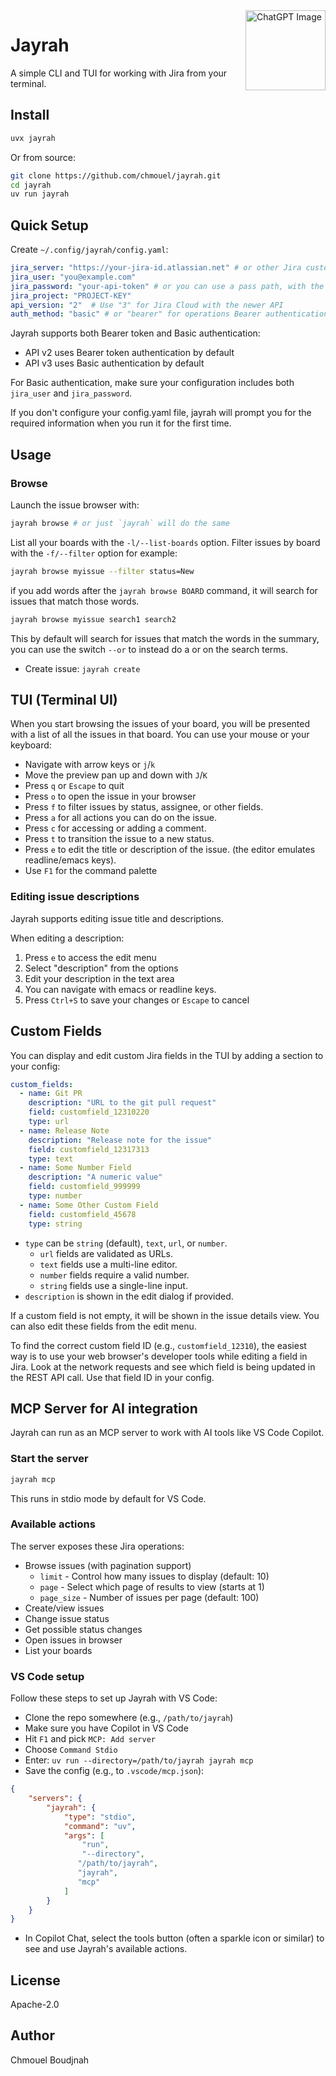 <img align="right" src="https://github.com/user-attachments/assets/e65d653a-2442-4034-aba0-b302a0094a59" alt="ChatGPT Image" width="128" height="128">

# Jayrah
A simple CLI and TUI for working with Jira from your terminal.

## Install

```sh
uvx jayrah
```

Or from source:

```sh
git clone https://github.com/chmouel/jayrah.git
cd jayrah
uv run jayrah
```

## Quick Setup

Create `~/.config/jayrah/config.yaml`:

```yaml
jira_server: "https://your-jira-id.atlassian.net" # or other Jira custom server URL
jira_user: "you@example.com"
jira_password: "your-api-token" # or you can use a pass path, with the pass:: prefix, for example pass::jira/token
jira_project: "PROJECT-KEY"
api_version: "2"  # Use "3" for Jira Cloud with the newer API
auth_method: "basic" # or "bearer" for operations Bearer authentication
```

Jayrah supports both Bearer token and Basic authentication:

- API v2 uses Bearer token authentication by default
- API v3 uses Basic authentication by default

For Basic authentication, make sure your configuration includes both `jira_user` and `jira_password`.

If you don't configure your config.yaml file, jayrah will prompt you for the
required information when you run it for the first time.

## Usage

### Browse

Launch the issue browser with:

```sh
jayrah browse # or just `jayrah` will do the same
```

List all your boards with the `-l/--list-boards` option.
Filter issues by board with the `-f/--filter` option for example:

```sh
jayrah browse myissue --filter status=New
```

if you add words after the `jayrah browse BOARD` command, it will search for
issues that match those words.

```sh
jayrah browse myissue search1 search2
```

This by default will search for issues that match the words in the summary, you
can use the switch `--or` to instead do a or on the search terms.

- Create issue: `jayrah create`

## TUI (Terminal UI)

When you start browsing the issues of your board, you will be presented with a
list of all the issues in that board. You can use your mouse or your keyboard:

- Navigate with arrow keys or `j`/`k`
- Move the preview pan up and down with `J`/`K`
- Press `q` or `Escape` to quit
- Press `o` to open the issue in your browser
- Press `f` to filter issues by status, assignee, or other fields.
- Press `a` for all actions you can do on the issue.
- Press `c` for accessing or adding a comment.
- Press `t` to transition the issue to a new status.
- Press `e` to edit the title or description of the issue. (the editor emulates
  readline/emacs keys).
- Use `F1` for the command palette

### Editing issue descriptions

Jayrah supports editing issue title and descriptions.

When editing a description:

1. Press `e` to access the edit menu
2. Select "description" from the options
3. Edit your description in the text area
4. You can navigate with emacs or readline keys.
5. Press `Ctrl+S` to save your changes or `Escape` to cancel

## Custom Fields

You can display and edit custom Jira fields in the TUI by adding a section to your config:

```yaml
custom_fields:
  - name: Git PR
    description: "URL to the git pull request"
    field: customfield_12310220
    type: url
  - name: Release Note
    description: "Release note for the issue"
    field: customfield_12317313
    type: text
  - name: Some Number Field
    description: "A numeric value"
    field: customfield_999999
    type: number
  - name: Some Other Custom Field
    field: customfield_45678
    type: string
```

- `type` can be `string` (default), `text`, `url`, or `number`.
  - `url` fields are validated as URLs.
  - `text` fields use a multi-line editor.
  - `number` fields require a valid number.
  - `string` fields use a single-line input.
- `description` is shown in the edit dialog if provided.

If a custom field is not empty, it will be shown in the issue details view. You can also edit these fields from the edit menu.

To find the correct custom field ID (e.g., `customfield_12310`), the easiest way is to use your web browser's developer tools while editing a field in Jira. Look at the network requests and see which field is being updated in the REST API call. Use that field ID in your config.

## MCP Server for AI integration

Jayrah can run as an MCP server to work with AI tools like VS Code Copilot.

### Start the server

```bash
jayrah mcp
```

This runs in stdio mode by default for VS Code.

### Available actions

The server exposes these Jira operations:

- Browse issues (with pagination support)
  - `limit` - Control how many issues to display (default: 10)
  - `page` - Select which page of results to view (starts at 1)
  - `page_size` - Number of issues per page (default: 100)
- Create/view issues
- Change issue status
- Get possible status changes
- Open issues in browser
- List your boards

### VS Code setup

Follow these steps to set up Jayrah with VS Code:

- Clone the repo somewhere (e.g., `/path/to/jayrah`)
- Make sure you have Copilot in VS Code
- Hit `F1` and pick `MCP: Add server`
- Choose `Command Stdio`
- Enter: `uv run --directory=/path/to/jayrah jayrah mcp`
- Save the config (e.g., to `.vscode/mcp.json`):

```json
{
    "servers": {
        "jayrah": {
            "type": "stdio",
            "command": "uv",
            "args": [
                "run",
                "--directory",
               "/path/to/jayrah",
               "jayrah",
               "mcp"
            ]
        }
    }
}
```

- In Copilot Chat, select the tools button (often a sparkle icon or similar) to
see and use Jayrah's available actions.

## License

Apache-2.0

## Author

Chmouel Boudjnah
